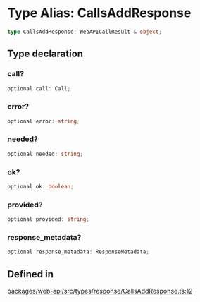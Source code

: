 # Type Alias: CallsAddResponse

```ts
type CallsAddResponse: WebAPICallResult & object;
```

## Type declaration

### call?

```ts
optional call: Call;
```

### error?

```ts
optional error: string;
```

### needed?

```ts
optional needed: string;
```

### ok?

```ts
optional ok: boolean;
```

### provided?

```ts
optional provided: string;
```

### response\_metadata?

```ts
optional response_metadata: ResponseMetadata;
```

## Defined in

[packages/web-api/src/types/response/CallsAddResponse.ts:12](https://github.com/slackapi/node-slack-sdk/blob/main/packages/web-api/src/types/response/CallsAddResponse.ts#L12)
